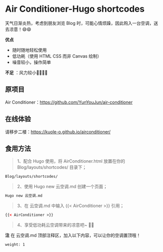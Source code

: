 # Air Conditioner-Hugo shortcodes  
  
天气日渐炎热，考虑到朋友浏览 Blog 时，可能心情烦躁，因此购入一台空调，送去凉意！😄😄  
  
**优点**
* 随时随地轻松使用  
* 低功耗（使用 HTML CSS 而非 Canvas 绘制）  
* 噪音较小，操作简单  
  
**不足** ：风力较小🤦‍♀️🤦‍♀️  

## 原项目  
  
Air Conditioner：https://github.com/YunYouJun/air-conditioner  

## 在线体验  
请移步二楼：https://kuole-o.github.io/airconditioner/
  
## 食用方法 
> 1、配合 Hugo 使用，将 AirConditioner.html 放置在你的 Blog/layouts/shortcodes/ 目录下；  
```html
Blog/layouts/shortcodes/
```
> 2、使用 Hugo new 云空调.md 创建一个页面；  
```html
Hugo new 云空调.md
```
> 3、在 云空调.md 中输入 {{< AirConditioner >}} 引用；  
```html
{{< AirConditioner >}}
```
> 4、享受低功耗云空调带来的凉意吧~ 🤪🤪

**注**
在 云空调.md 顶部注释区，加入以下内容，可以让你的空调置顶哦！
```html
weight: 1
```
